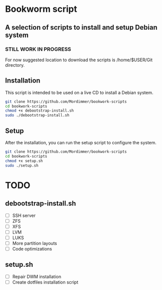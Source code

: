 # Bookworm script
## A selection of scripts to install and setup Debian system

### STILL WORK IN PROGRESS
For now suggested location to download the scripts is /home/$USER/Git directory.

## Installation
This script is intended to be used on a live CD to install a Debian system. 
```bash
git clone https://github.com/Mordimmer/bookwork-scripts
cd bookwork-scripts
chmod +x debootstrap-install.sh
sudo ./debootstrap-install.sh
```

## Setup
After the installation, you can run the setup script to configure the system.
```bash
git clone https://github.com/Mordimmer/bookwork-scripts
cd bookwork-scripts
chmod +x setup.sh
sudo ./setup.sh
```

# TODO
## debootstrap-install.sh
- [ ] SSH server
- [ ] ZFS
- [ ] XFS
- [ ] LVM
- [ ] LUKS
- [ ] More partition layouts
- [ ] Code optimizations

## setup.sh
- [ ] Repair DWM installation
- [ ] Create dotfiles installation script